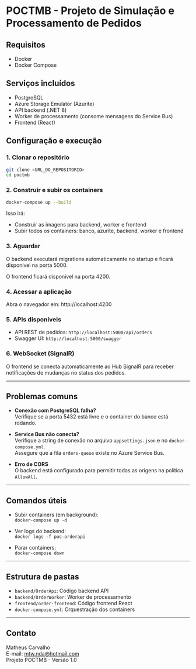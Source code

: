 # POCTMB - Projeto de Simulação e Processamento de Pedidos

## Requisitos
- Docker
- Docker Compose

## Serviços incluídos
- PostgreSQL
- Azure Storage Emulator (Azurite)
- API backend (.NET 8)
- Worker de processamento (consome mensagens do Service Bus)
- Frontend (React)

## Configuração e execução

### 1. Clonar o repositório

```bash
git clone <URL_DO_REPOSITORIO>
cd poctmb
```

### 2. Construir e subir os containers

```bash
docker-compose up --build
```

Isso irá:
- Construir as imagens para backend, worker e frontend
- Subir todos os containers: banco, azurite, backend, worker e frontend

### 3. Aguardar

O backend executará migrations automaticamente no startup e ficará disponível na porta 5000.

O frontend ficará disponível na porta 4200.

### 4. Acessar a aplicação

Abra o navegador em: http://localhost:4200

### 5. APIs disponíveis

- API REST de pedidos: `http://localhost:5000/api/orders`
- Swagger UI: `http://localhost:5000/swagger`

### 6. WebSocket (SignalR)

O frontend se conecta automaticamente ao Hub SignalR para receber notificações de mudanças no status dos pedidos.

---

## Problemas comuns

- **Conexão com PostgreSQL falha?**  
  Verifique se a porta 5432 está livre e o container do banco está rodando.

- **Service Bus não conecta?**  
  Verifique a string de conexão no arquivo `appsettings.json` e no `docker-compose.yml`.  
  Assegure que a fila `orders-queue` existe no Azure Service Bus.

- **Erro de CORS**  
  O backend está configurado para permitir todas as origens na política `AllowAll`.

---

## Comandos úteis

- Subir containers (em background):  
  `docker-compose up -d`

- Ver logs do backend:  
  `docker logs -f poc-orderapi`

- Parar containers:  
  `docker-compose down`

---

## Estrutura de pastas

- `backend/OrderApi`: Código backend API
- `backend/OrderWorker`: Worker de processamento
- `frontend/order-frontend`: Código frontend React
- `docker-compose.yml`: Orquestração dos containers

---

## Contato

Matheus Carvalho  
E-mail: mtw.nda@hotmail.com  
Projeto POCTMB - Versão 1.0  

